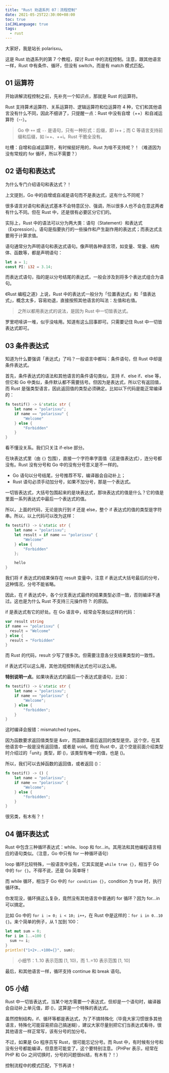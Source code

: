 ```yaml
---
title: "Rust 劝退系列 07：流程控制"
date: 2021-05-25T22:30:00+08:00
toc: true
isCJKLanguage: true
tags: 
  - rust
---
```


大家好，我是站长 polarisxu。

这是 Rust 劝退系列的第 7 个教程，探讨 Rust 中的流程控制。注意，跟其他语言一样，Rust 中有条件、循环，但没有 switch，而是有 match 模式匹配。

## 01 运算符

开始讲解流程控制之前，先补充一个知识点，那就是 Rust 的运算符。

Rust 支持算术运算符、关系运算符、逻辑运算符和位运算符 4 种，它们和其他语言没有什么不同，因此不细讲了，只提醒一点：Rust 中没有自增（++）和自减运算符（--）。

> Go 中 `++` 或 `--` 是语句，只有一种形式：后缀，即 i++；而 C 等语言支持前缀和后缀，如 i++、++i。Rust 干脆全没有。

吐槽：自增和自减运算符，有时候挺好用的，Rust 为啥不支持呢？！（难道因为没有常规的 for 循环，所以不需要？）

## 02 语句和表达式

为什么专门介绍语句和表达式？！

上文提到，Go 中的自增或自减是语句而不是表达式，这有什么不同呢？

很多语言对语句和表达式基本不会特意区分、强调，所以很多人也不会在意这两者有什么不同。但在 Rust 中，还是很有必要区分它们的。

实际上，Rust 中的语法可以分为两大类：语句（Statement）和表达式（Expression）。语句是指要执行的一些操作和产生副作用的表达式；而表达式主要用于计算求值。

语句通常分为声明语句和表达式语句。像声明各种语言项，如变量、常量、结构体、函数等，都是声明语句：

```rust
let a = 1;
const PI: i32 = 3.14;
```

而表达式语句，指的是以分号结尾的表达式，一般会涉及到将多个表达式组合为语句。

《Rust 编程之道》上说，Rust 中的表达式一般分为「位置表达式」和「值表达式」，概念太多，容易劝退，直接按照其他语言的叫法：左值和右值。

> 之所以都用表达式的说法，是因为 Rust 中一切皆表达式。

罗里吧嗦讲一堆，似乎没啥用。知道有这么回事即可。只需要记住 Rust 中一切皆表达式即可。

## 03 条件表达式

知道为什么要强调「表达式」了吗？一般语言中都叫：条件语句，但 Rust 中却是条件表达式。

首先，条件表达式的语法和其他语言的条件语句类似，支持 if、else if、else 等，但它和 Go 中类似，条件默认都不需要括号。但因为是表达式，所以它有返回值，而 Rust 是强类型语言，因此返回值的类型必须确定。比如以下代码是能正常编译的：

```rust
fn testif() -> &'static str {
    let name = "polarisxu";
    if name == "polarisxu" {
        "Welcome"
    } else {
        "Forbidden"
    }
}
```

看不懂没关系。我们只关注 if-else 部分。

在块表达式里（由 `{}` 包围），直接一个字符串字面值（这是值表达式），连分号都没有。Rust 没有分号和 Go 中的没有分号意义是不一样的。

- Go 语句以分号结尾，分号推荐不写，编译器会自动补上；
- Rust 语句必须手动加分号，如果不加分号，那是一个表达式。

一切皆表达式，大括号包围起来的是块表达式，那块表达式的值是什么？它的值是里面一系列表达式中最后一个表达式的值。

所以，上面的代码，无论是执行到 if 还是 else，整个 if 表达式的值的类型是字符串。所以，以上代码可以改为这样：

```rust
fn testif() -> &'static str {
    let name = "polarisxu";
    let result = if name == "polarisxu" {
        "Welcome"
    } else {
        "Forbidden"
    };

    hello
}
```

我们将 if 表达式的结果保存在 result 变量中，注意 if 表达式大括号最后的分号，这种情况，分号不能省略。

因此，在 if 表达式中，各个分支表达式最终的结果类型必须一致，否则编译不通过。这也是为什么 Rust 不支持三元操作符 ?: 的原因。

if 是表达式有它的好处。在 Go 语言中，经常会写类似这样的代码：

```go
var result string
if name == "polarisxu" {
  result = "Welcome"
} else {
  result = "Forbidden"
}
```

而 Rust 的代码，result 少写了很多次。但需要注意各分支结果类型的一致性。

if 表达式可以这么用，其他流程控制表达式也可以这么用。

**特别说明一点**。如果块表达式的最后一个表达式是语句，比如：

```rust
fn testif() -> &'static str {
    let name = "polarisxu";
    if name == "polarisxu" {
        "Welcome";
    } else {
        "forbidden";
    }
}
```

这时编译会报错：mismatched types。

因为函数要求返回值类型是 &str，而函数体最后返回的类型是空。这个空，在其他语言中一般是没有返回值，或者是 void。但在 Rust 中，这个空是前面介绍类型时介绍过的「unit」类型，即 ()，该类型有唯一的值，也是 ()。

所以，我们可以去掉函数的返回值，或者返回 ()：

```rust
fn testif() -> () {
    let name = "polarisxu";
    if name == "polarisxu" {
        "Welcome";
    } else {
        "forbidden";
    }
}
```

很另类，有木有？！

## 04 循环表达式

Rust 中包含三种循环表达式：while、loop 和 for…in。其用法和其他编程语言相应的语句类似。（注意，Go 中只有 for 一种循环语句）

loop 循环比较特殊，一般语言中没有，它其实就是 `while true {}`，相当于 Go 中的 `for {}`。不得不说，还是 Go 简单呀！

而 while 循环，相当于 Go 中的 `for condition {}`，condition 为 true 时，执行循环体。

你发现没，循环搞这么复杂，竟然没有其他语言中普通的 for 循环？因为 for…in 可以搞定。

比如 Go 中的 `for i := 0; i < 10; i++`，在 Rust 中是这样的：`for i in 0..10 {}`。来个简单的例子，从 1 加到 100：

```rust
let mut sum = 0;
for i in 1..=100 {
  sum += i;
}
println!("1+2+..+100={}", sum);
```

> 小细节：1..10 表示范围 [1, 10)，而 1..=10 表示范围 [1, 10]

最后，和其他语言一样，循环支持 continue 和 break 语句。

## 05 小结

Rust 中一切皆表达式，当某个地方需要一个表达式，但却是一个语句时，编译器会自动补上单元值，即 ()，这算是一个特殊的表达式。

虽然控制结构，if、循环等都是表达式，为了不搞特殊化（毕竟大家习惯很多其他语言，特殊化可能容易把自己搞迷糊），建议大家尽量别把它们当表达式看待，很其他语言一样正常写，该有分号的加分号。

不过，如果是 Go 程序员写 Rust，很可能忘记分号。而 Rust 中，有时候有分号和没有分号都能编译，但意思可能变了，这个要特别注意。（PHPer 表示，经常在 PHP 和 Go 之间切换时，分号的问题很纠结，有木有？！）

控制流程中的模式匹配，下节再讲！